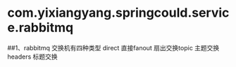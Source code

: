# com.yixiangyang.springcould.service.rabbitmq
##1、rabbitmq 交换机有四种类型 direct 直接fanout 扇出交换topic 主题交换 headers 标题交换
